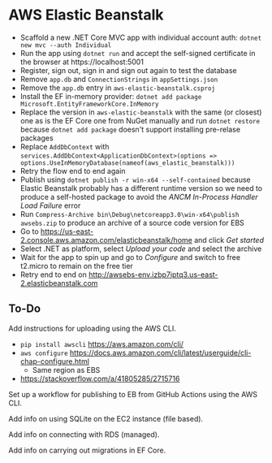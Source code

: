 # AWS Elastic Beanstalk

- Scaffold a new .NET Core MVC app with individual account auth:
  `dotnet new mvc --auth Individual`
- Run the app using `dotnet run` and accept the self-signed certificate in the
  browser at https://localhost:5001
- Register, sign out, sign in and sign out again to test the database
- Remove `app.db` and `ConnectionStrings` in `appSettings.json`
- Remove the `app.db` entry in `aws-elastic-beanstalk.csproj`
- Install the EF in-memory provider:
  `dotnet add package Microsoft.EntityFrameworkCore.InMemory`
- Replace the version in `aws-elastic-beanstalk` with the same (or closest) one
  as is the EF Core one from NuGet manually and run `dotnet restore` because
  `dotnet add package` doesn't support installing pre-relase packages
- Replace `AddDbContext` with
  `services.AddDbContext<ApplicationDbContext>(options => options.UseInMemoryDatabase(nameof(aws_elastic_beanstalk)))`
- Retry the flow end to end again
- Publish using `dotnet publish -r win-x64 --self-contained` because Elastic
  Beanstalk probably has a different runtime version so we need to produce a
  self-hosted package to avoid the *ANCM In-Process Handler Load Failure* error
- Run `Compress-Archive bin\Debug\netcoreapp3.0\win-x64\publish awsebs.zip` to
  produce an archive of a source code version for EBS
- Go to https://us-east-2.console.aws.amazon.com/elasticbeanstalk/home and click
  *Get started*
- Select .NET as platform, select *Upload your code* and select the archive
- Wait for the app to spin up and go to *Configure* and switch to free t2.micro
  to remain on the free tier
- Retry end to end on http://awsebs-env.izbp7iptq3.us-east-2.elasticbeanstalk.com

## To-Do

Add instructions for uploading using the AWS CLI.

- `pip install awscli` https://aws.amazon.com/cli/
- `aws configure` https://docs.aws.amazon.com/cli/latest/userguide/cli-chap-configure.html
  - Same region as EBS
- https://stackoverflow.com/a/41805285/2715716

Set up a workflow for publishing to EB from GitHub Actions using the AWS CLI.

Add info on using SQLite on the EC2 instance (file based).

Add info on connecting with RDS (managed).

Add info on carrying out migrations in EF Core.
